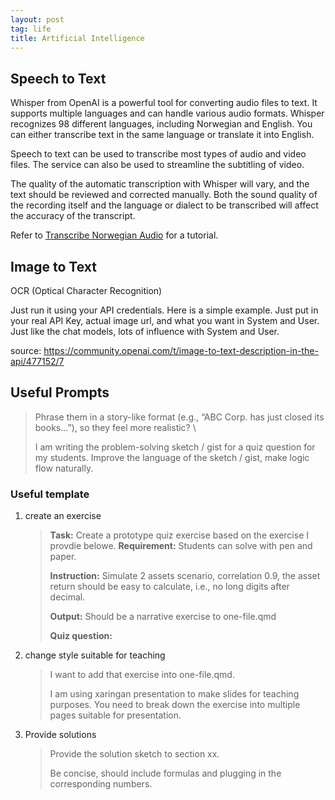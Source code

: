 ```yaml
---
layout: post
tag: life
title: Artificial Intelligence
---
```


## Speech to Text

Whisper from OpenAI is a powerful tool for converting audio files to text. It supports multiple languages and can handle various audio formats.
Whisper recognizes 98 different languages, including Norwegian and English. You can either transcribe text in the same language or translate it into English.

Speech to text can be used to transcribe most types of audio and video files. The service can also be used to streamline the subtitling of video.

The quality of the automatic transcription with Whisper will vary, and the text should be reviewed and corrected manually. Both the sound quality of the recording itself and the language or dialect to be transcribed will affect the accuracy of the transcript.


Refer to <a href="{{site.baseurl}}/2025/08/13/Whisper.html">Transcribe Norwegian Audio</a> for a tutorial.

## Image to Text

OCR (Optical Character Recognition)

Just run it using your API credentials. Here is a simple example. Just put in your real API Key, actual image url, and what you want in System and User. Just like the chat models, lots of influence with System and User.

source: <https://community.openai.com/t/image-to-text-description-in-the-api/477152/7>


## Useful Prompts

> Phrase them in a story-like format (e.g., “ABC Corp. has just closed its books…”), so they feel more realistic? \
>
> I am writing the problem-solving sketch / gist for a quiz question for my students. Improve the language of the sketch / gist, make logic flow naturally.

### Useful template

1. create an exercise

   > **Task:** Create a prototype quiz exercise based on the exercise I provdie belowe. 
   > **Requirement:** Students can solve with pen and paper. 
   >
   > **Instruction:** Simulate 2 assets scenario, correlation 0.9, the asset return should be easy to calculate, i.e., no long digits after decimal.
   >
   > **Output:** Should be a narrative exercise to one-file.qmd
   >
   > **Quiz question:**

2. change style suitable for teaching

   > I want to add that exercise into one-file.qmd.
   >
   > I am using xaringan presentation to make slides for teaching purposes.
   > You need to break down the exercise into multiple pages suitable for presentation.

3. Provide solutions

   > Provide the solution sketch to section xx.
   >
   > Be concise, should include formulas and plugging in the corresponding numbers.

